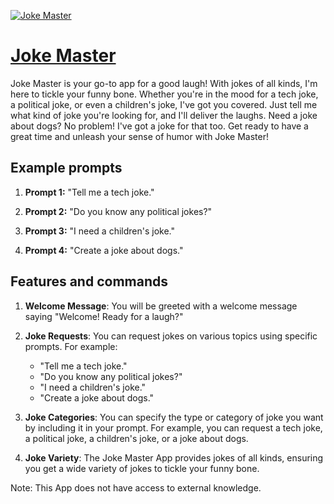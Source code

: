 [![Joke Master](https://files.oaiusercontent.com/file-K83IzhYuVY8yLsvuzKVKQlWK?se=2123-10-17T05%3A39%3A55Z&sp=r&sv=2021-08-06&sr=b&rscc=max-age%3D31536000%2C%20immutable&rscd=attachment%3B%20filename%3D059dbfa8-f1a8-4004-ae78-50cfbdc23fe7.png&sig=9slEYutH6Evow7NmEH0Ff6JkR36oOf81pGVjfPy2B38%3D)](https://chat.openai.com/g/g-UGu5Y29B8-joke-master)

# [Joke Master](https://chat.openai.com/g/g-UGu5Y29B8-joke-master)

Joke Master is your go-to app for a good laugh! With jokes of all kinds, I'm here to tickle your funny bone. Whether you're in the mood for a tech joke, a political joke, or even a children's joke, I've got you covered. Just tell me what kind of joke you're looking for, and I'll deliver the laughs. Need a joke about dogs? No problem! I've got a joke for that too. Get ready to have a great time and unleash your sense of humor with Joke Master!

## Example prompts

1. **Prompt 1:** "Tell me a tech joke."

2. **Prompt 2:** "Do you know any political jokes?"

3. **Prompt 3:** "I need a children's joke."

4. **Prompt 4:** "Create a joke about dogs."

## Features and commands

1. **Welcome Message**: You will be greeted with a welcome message saying "Welcome! Ready for a laugh?"

2. **Joke Requests**: You can request jokes on various topics using specific prompts. For example:
   - "Tell me a tech joke."
   - "Do you know any political jokes?"
   - "I need a children's joke."
   - "Create a joke about dogs."

3. **Joke Categories**: You can specify the type or category of joke you want by including it in your prompt. For example, you can request a tech joke, a political joke, a children's joke, or a joke about dogs.

4. **Joke Variety**: The Joke Master App provides jokes of all kinds, ensuring you get a wide variety of jokes to tickle your funny bone.

Note: This App does not have access to external knowledge.
